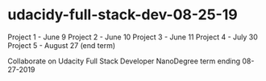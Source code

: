 # udacidy-full-stack-dev-08-25-19

Project 1 - June 9
Project 2 - June 10
Project 3 - June 11
Project 4 - July 30
Project 5 - August 27 (end term)

Collaborate on Udacity Full Stack Developer NanoDegree term ending 08-27-2019
